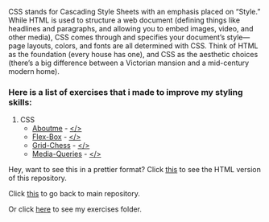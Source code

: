 CSS stands for Cascading Style Sheets with an emphasis placed on “Style.” While HTML is used to structure a web document (defining things like headlines and paragraphs, and allowing you to embed images, video, and other media), CSS comes through and specifies your document’s style—page layouts, colors, and fonts are all determined with CSS. Think of HTML as the foundation (every house has one), and CSS as the aesthetic choices (there’s a big difference between a Victorian mansion and a mid-century modern home).

### Here is a list of exercises that i made to improve my styling skills:

1. CSS
   * [Aboutme](https://scenoxmans.github.io/learning-markup/exercises/2.css/1.about-me/) - [</>](https://github.com/scenoxmans/learning-markup/blob/master/exercises/2.css/1.about-me/index.html)
   * [Flex-Box](https://scenoxmans.github.io/learning-markup/exercises/2.css/2.flex-box/) - [</>](https://github.com/scenoxmans/learning-markup/blob/master/exercises/2.css/2.flex-box/index.html)
   * [Grid-Chess](https://scenoxmans.github.io/learning-markup/exercises/2.css/3.grid/) - [</>](https://github.com/scenoxmans/learning-markup/blob/master/exercises/2.css/3.grid/index.html)
   * [Media-Queries](https://scenoxmans.github.io/learning-markup/exercises/3.sass/multi-pager/) - [</>](https://github.com/scenoxmans/learning-markup/blob/master/exercises/3.sass/multi-pager/index.html)

Hey, want to see this in a prettier format? Click [this](https://scenoxmans.github.io/learning-markup/) to see the HTML version of this repository.

Click [this](https://github.com/scenoxmans/learning-markup) to go back to main repository.

Or click [here](https://github.com/scenoxmans/learning-markup/tree/master/exercises) to see my exercises folder.



